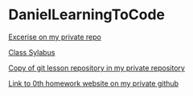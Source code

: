 # DanielLearningToCode
[Excerise on my private repo](https://github.com/DanielLearningToCode/patchwork.git)

[Class Sylabus](https://github.com/green-fox-academy/vetulus-cs-prg-syllabus.git)

[Copy of git lesson repository in my private repository](https://github.com/DanielLearningToCode/git-lesson-repository.git)

[Link to 0th homework website on my private github](https://github.com/DanielLearningToCode/website.git)
